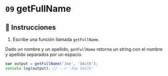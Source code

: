 # `09` getFullName

## 📝 Instrucciones

1. Escribe una función llamada `getFullName`.

Dado un nombre y un apellido, `getFullName` retorna un string con el nombre y apellido separados por un espacio.

```Javascript
var output = getFullName('Joe', 'Smith');
console.log(output); // --> 'Joe Smith'